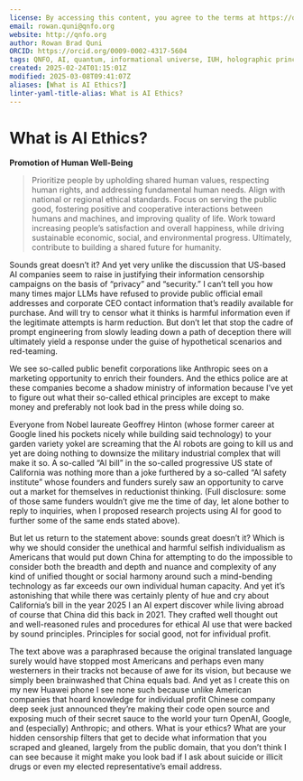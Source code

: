 ```yaml
---
license: By accessing this content, you agree to the terms at https://qnfo.org/LICENSE
email: rowan.quni@qnfo.org
website: http://qnfo.org
author: Rowan Brad Quni
ORCID: https://orcid.org/0009-0002-4317-5604
tags: QNFO, AI, quantum, informational universe, IUH, holographic principle
created: 2025-02-24T01:15:01Z
modified: 2025-03-08T09:41:07Z
aliases: [What is AI Ethics?]
linter-yaml-title-alias: What is AI Ethics?
---
```


# What is AI Ethics?

**Promotion of Human Well-Being**

> Prioritize people by upholding shared human values, respecting human rights, and addressing fundamental human needs. Align with national or regional ethical standards. Focus on serving the public good, fostering positive and cooperative interactions between humans and machines, and improving quality of life. Work toward increasing people’s satisfaction and overall happiness, while driving sustainable economic, social, and environmental progress. Ultimately, contribute to building a shared future for humanity.

Sounds great doesn’t it? And yet very unlike the discussion that US-based AI companies seem to raise in justifying their information censorship campaigns on the basis of “privacy” and “security.” I can’t tell you how many times major LLMs have refused to provide public official email addresses and corporate CEO contact information that’s readily available for purchase. And will try to censor what it thinks is harmful information even if the legitimate attempts is harm reduction. But don’t let that stop the cadre of prompt engineering from slowly leading down a path of deception there will ultimately yield a response under the guise of hypothetical scenarios and red-teaming.

We see so-called public benefit corporations like Anthropic sees on a marketing opportunity to enrich their founders. And the ethics police are at these companies become a shadow ministry of information because I’ve yet to figure out what their so-called ethical principles are except to make money and preferably not look bad in the press while doing so.

Everyone from Nobel laureate Geoffrey Hinton (whose former career at Google lined his pockets nicely while building said technology) to your garden variety yokel are screaming that the AI robots are going to kill us and yet are doing nothing to downsize the military industrial complex that will make it so. A so-called “AI bill” in the so-called progressive US state of California was nothing more than a joke furthered by a so-called “AI safety institute” whose founders and funders surely saw an opportunity to carve out a market for themselves in reductionist thinking. (Full disclosure: some of those same funders wouldn’t give me the time of day, let alone bother to reply to inquiries, when I proposed research projects using AI for good to further some of the same ends stated above).

But let us return to the statement above: sounds great doesn’t it? Which is why we should consider the unethical and harmful selfish individualism as Americans that would put down China for attempting to do the impossible to consider both the breadth and depth and nuance and complexity of any kind of unified thought or social harmony around such a mind-bending technology as far exceeds our own individual human capacity. And yet it’s astonishing that while there was certainly plenty of hue and cry about California’s bill in the year 2025 I an AI expert discover while living abroad of course that China did this back in 2021. They crafted well thought out and well-reasoned rules and procedures for ethical AI use that were backed by sound principles. Principles for social good, not for infividual profit.

The text above was a paraphrased because the original translated language surely would have stopped most Americans and perhaps even many westerners in their tracks not because of awe for its vision, but because we simply been brainwashed that China equals bad. And yet as I create this on my new Huawei phone I see none such because unlike American companies that hoard knowledge for individual profit Chinese company deep seek just announced they’re making their code open source and exposing much of their secret sauce to the world your turn OpenAI, Google, and (especially) Anthropic; and others. What is your ethics? What are your hidden censorship filters that get to decide what information that you scraped and gleaned, largely from the public domain, that you don’t think I can see because it might make you look bad if I ask about suicide or illicit drugs or even my elected representative’s email address.
